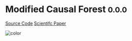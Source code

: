 <!-- _coverpage.md -->


# **M**odified **C**ausal **F**orest  <small>0.0.0</small>




[Source Code](https://github.com/MCFpy/MCFpy)
[Scientifc Paper](https://arxiv.org/abs/1812.09487)

![color](#f0f0f0)
